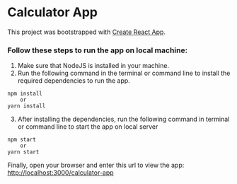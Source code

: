 # Calculator App

This project was bootstrapped with [Create React App](https://github.com/facebook/create-react-app).

### Follow these steps to run the app on local machine:
1. Make sure that NodeJS is installed in your machine.
2. Run the following command in the terminal or command line to install the required dependencies to run the app.

```
npm install
    or
yarn install
```
3. After installing the dependencies, run the following command in terminal or command line to start the app on local server
```
npm start
    or
yarn start
```
Finally, open your browser and enter this url to view the app:
[http://localhost:3000/calculator-app](http://localhost:3000/calculator-app)

